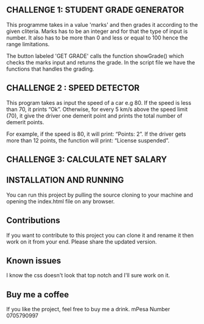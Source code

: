 ## CHALLENGE 1: STUDENT GRADE GENERATOR

This programme takes in a value 'marks' and then grades it according to the given cliteria.
Marks has to be an integer and for that the type of input is number. It also has to be more than 0 and less or equal to 100 hence the range limitations.

The button labeled 'GET GRADE' calls the function showGrade() which checks the marks input and returns the grade.
In the script file we have the functions that handles the grading.

## CHALLENGE 2 : SPEED DETECTOR
This program takes as input the speed of a car e.g 80. If the speed is less than 70, it prints “Ok”. Otherwise, for every 5 km/s above the speed limit (70), it give the driver one demerit point and prints the total number of demerit points.

For example, if the speed is 80, it will print: “Points: 2”. If the driver gets more than 12 points, the function will print: “License suspended”.

## CHALLENGE 3: CALCULATE NET SALARY


## INSTALLATION AND RUNNING

You can run this project by pulling the source cloning to your machine and opening the index.html file on any browser.

## Contributions

If you want to contribute to this project you can clone it and rename it then work on it from your end. Please share the updated version.

## Known issues

I know the css doesn't look that top notch and I'll sure work on it.

## Buy me a coffee

If you like the project, feel free to buy me a drink.
mPesa Number 0705790997
